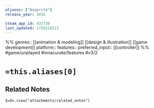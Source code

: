 ```yaml
---
aliases: ["Aseprite"]
release_year: 2016

steam_app_id: 431730
last_updated: 1750218212
---
```

%%
genres:: [[animation & modeling]] [[design & illustration]] [[game development]]
platform:: 
features:: 
preferred_input:: [[controller]]
%%
#game/unplayed
#innacurate/features
#v3/2

# `=this.aliases[0]`
## Related Notes
`$=dv.view("attachments/related_notes")`